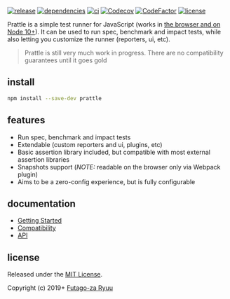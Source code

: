 [![release](https://img.shields.io/npm/v/prattle.svg)](https://www.npmjs.com/package/prattle)
[![dependencies](https://img.shields.io/david/futagoza/prattle.svg)](https://david-dm.org/futagoza/prattle)
[![ci](https://github.com/futagoza/prattle/workflows/ci/badge.svg)](https://github.com/futagoza/prattle/actions?workflow=ci)
[![Codecov](https://codecov.io/gh/futagoza/prattle/branch/master/graph/badge.svg)](https://codecov.io/gh/futagoza/prattle)
[![CodeFactor](https://www.codefactor.io/repository/github/futagoza/prattle/badge)](https://www.codefactor.io/repository/github/futagoza/prattle)
[![license](https://img.shields.io/badge/license-mit-blue.svg)](https://opensource.org/licenses/MIT)

Prattle is a simple test runner for JavaScript (works in [the browser and on Node 10+](./docs/guides/compatibility.md)). It can be used to run spec, benchmark and impact tests, while also letting you customize the runner (reporters, ui, etc).

> Prattle is still very much work in progress. There are no compatibility guarantees until it goes gold

## install

```sh
npm install --save-dev prattle
```

## features

* Run spec, benchmark and impact tests
* Extendable (custom reporters and ui, plugins, etc)
* Basic assertion library included, but compatible with most external assertion libraries
* Snapshots support (_NOTE:_ readable on the browser only via Webpack plugin)
* Aims to be a zero-config experience, but is fully configurable

## documentation

- [Getting Started](https://prattle.now.sh/guides/getting-started)
- [Compatibility](https://prattle.now.sh/guides/compatibility)
- [API](https://prattle.now.sh/api/)

## license

Released under the [MIT License](https://opensource.org/licenses/MIT).

Copyright (c) 2019+ [Futago-za Ryuu](https://github.com/futagoza)
